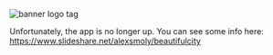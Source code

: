 ![banner logo tag](https://cloud.githubusercontent.com/assets/2320606/8371020/a619c3a4-1b85-11e5-94f8-1819d400f70f.jpg)

Unfortunately, the app is no longer up. You can see some info here: https://www.slideshare.net/alexsmoly/beautifulcity
